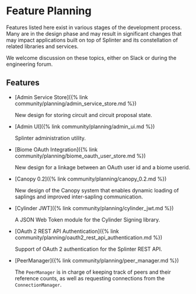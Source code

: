 # Feature Planning
<!--
  Copyright 2018-2020 Cargill Incorporated
  Licensed under Creative Commons Attribution 4.0 International License
  https://creativecommons.org/licenses/by/4.0/
-->

Features listed here exist in various stages of the development process.  Many
are in the design phase and may result in significant changes that may impact
applications built on top of Splinter and its constellation of related libraries
and services.

We welcome discussion on these topics, either on Slack or during the engineering
forum.

## Features

* [Admin Service Store]({% link community/planning/admin_service_store.md %})

  New design for storing circuit and circuit proposal state.

* [Admin UI]({% link community/planning/admin_ui.md %})

  Splinter administration utility.

* [Biome OAuth Integration]({% link community/planning/biome_oauth_user_store.md
  %})

  New design for a linkage between an OAuth user id and a biome userid.

* [Canopy 0.2]({% link community/planning/canopy_0.2.md %})

  New design of the Canopy system that enables dynamic loading of saplings and
  improved inter-sapling communication.

* [Cylinder JWT]({% link community/planning/cylinder_jwt.md %})

  A JSON Web Token module for the Cylinder Signing library.

* [OAuth 2 REST API Authentication]({% link
  community/planning/oauth2_rest_api_authentication.md %})

  Support of OAuth 2 authentication for the Splinter REST API.

* [PeerManager]({% link community/planning/peer_manager.md %})

  The `PeerManager` is in charge of keeping track of peers and their reference
  counts, as well as requesting connections from the `ConnectionManager`.

